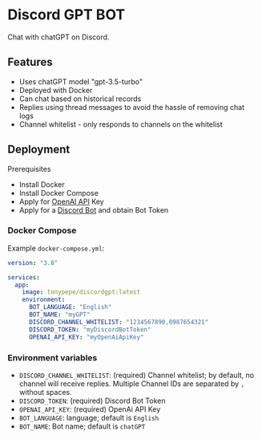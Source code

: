 # Discord GPT BOT

Chat with chatGPT on Discord.

## Features

- Uses chatGPT model "gpt-3.5-turbo"
- Deployed with Docker
- Can chat based on historical records
- Replies using thread messages to avoid the hassle of removing chat logs
- Channel whitelist - only responds to channels on the whitelist

## Deployment

Prerequisites

- Install Docker
- Install Docker Compose
- Apply for [OpenAI API](https://platform.openai.com/) Key
- Apply for a [Discord Bot](https://discord.com/developers/applications) and obtain Bot Token

### Docker Compose

Example `docker-compose.yml`:

```yml
version: "3.8"

services:
  app:
    image: tonypepe/discordgpt:latest
    environment:
      BOT_LANGUAGE: "English"
      BOT_NAME: "myGPT"
      DISCORD_CHANNEL_WHITELIST: "1234567890,0987654321"
      DISCORD_TOKEN: "myDiscordBotToken"
      OPENAI_API_KEY: "myOpenAiApiKey"

```

### Environment variables

- `DISCORD_CHANNEL_WHITELIST`: (required) Channel whitelist; by default, no channel will receive replies. Multiple
  Channel IDs are separated by `,` without spaces.
- `DISCORD_TOKEN`: (required) Discord Bot Token
- `OPENAI_API_KEY`: (required) OpenAi API Key
- `BOT_LANGUAGE`: language; default is `English`
- `BOT_NAME`: Bot name; default is `chatGPT`
